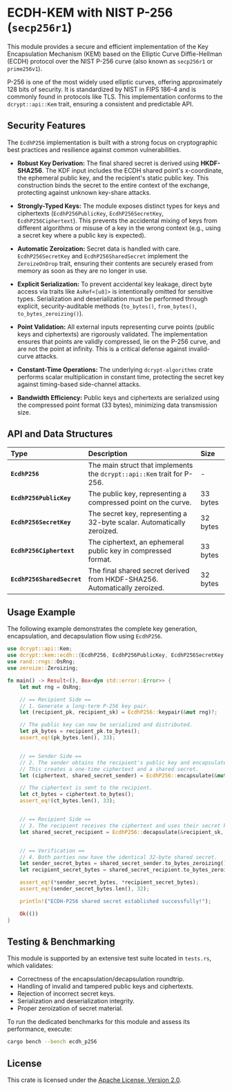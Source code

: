 # ECDH-KEM with NIST P-256 (`secp256r1`)

This module provides a secure and efficient implementation of the Key Encapsulation Mechanism (KEM) based on the Elliptic Curve Diffie-Hellman (ECDH) protocol over the NIST P-256 curve (also known as `secp256r1` or `prime256v1`).

P-256 is one of the most widely used elliptic curves, offering approximately 128 bits of security. It is standardized by NIST in FIPS 186-4 and is commonly found in protocols like TLS. This implementation conforms to the `dcrypt::api::Kem` trait, ensuring a consistent and predictable API.

## Security Features

The `EcdhP256` implementation is built with a strong focus on cryptographic best practices and resilience against common vulnerabilities.

-   **Robust Key Derivation:** The final shared secret is derived using **HKDF-SHA256**. The KDF input includes the ECDH shared point's x-coordinate, the ephemeral public key, and the recipient's static public key. This construction binds the secret to the entire context of the exchange, protecting against unknown key-share attacks.

-   **Strongly-Typed Keys:** The module exposes distinct types for keys and ciphertexts (`EcdhP256PublicKey`, `EcdhP256SecretKey`, `EcdhP256Ciphertext`). This prevents the accidental mixing of keys from different algorithms or misuse of a key in the wrong context (e.g., using a secret key where a public key is expected).

-   **Automatic Zeroization:** Secret data is handled with care. `EcdhP256SecretKey` and `EcdhP256SharedSecret` implement the `ZeroizeOnDrop` trait, ensuring their contents are securely erased from memory as soon as they are no longer in use.

-   **Explicit Serialization:** To prevent accidental key leakage, direct byte access via traits like `AsRef<[u8]>` is intentionally omitted for sensitive types. Serialization and deserialization must be performed through explicit, security-auditable methods (`to_bytes()`, `from_bytes()`, `to_bytes_zeroizing()`).

-   **Point Validation:** All external inputs representing curve points (public keys and ciphertexts) are rigorously validated. The implementation ensures that points are validly compressed, lie on the P-256 curve, and are not the point at infinity. This is a critical defense against invalid-curve attacks.

-   **Constant-Time Operations:** The underlying `dcrypt-algorithms` crate performs scalar multiplication in constant time, protecting the secret key against timing-based side-channel attacks.

-   **Bandwidth Efficiency:** Public keys and ciphertexts are serialized using the compressed point format (33 bytes), minimizing data transmission size.

## API and Data Structures

| Type | Description | Size |
| :--- | :--- | :--- |
| **`EcdhP256`** | The main struct that implements the `dcrypt::api::Kem` trait for P-256. | - |
| **`EcdhP256PublicKey`** | The public key, representing a compressed point on the curve. | 33 bytes |
| **`EcdhP256SecretKey`** | The secret key, representing a 32-byte scalar. Automatically zeroized. | 32 bytes |
| **`EcdhP256Ciphertext`**| The ciphertext, an ephemeral public key in compressed format. | 33 bytes |
| **`EcdhP256SharedSecret`**| The final shared secret derived from HKDF-SHA256. Automatically zeroized. | 32 bytes |

## Usage Example

The following example demonstrates the complete key generation, encapsulation, and decapsulation flow using `EcdhP256`.

```rust
use dcrypt::api::Kem;
use dcrypt::kem::ecdh::{EcdhP256, EcdhP256PublicKey, EcdhP256SecretKey, EcdhP256Ciphertext};
use rand::rngs::OsRng;
use zeroize::Zeroizing;

fn main() -> Result<(), Box<dyn std::error::Error>> {
    let mut rng = OsRng;

    // == Recipient Side ==
    // 1. Generate a long-term P-256 key pair.
    let (recipient_pk, recipient_sk) = EcdhP256::keypair(&mut rng)?;

    // The public key can now be serialized and distributed.
    let pk_bytes = recipient_pk.to_bytes();
    assert_eq!(pk_bytes.len(), 33);


    // == Sender Side ==
    // 2. The sender obtains the recipient's public key and encapsulates a secret.
    // This creates a one-time ciphertext and a shared secret.
    let (ciphertext, shared_secret_sender) = EcdhP256::encapsulate(&mut rng, &recipient_pk)?;

    // The ciphertext is sent to the recipient.
    let ct_bytes = ciphertext.to_bytes();
    assert_eq!(ct_bytes.len(), 33);


    // == Recipient Side ==
    // 3. The recipient receives the ciphertext and uses their secret key to decapsulate it.
    let shared_secret_recipient = EcdhP256::decapsulate(&recipient_sk, &ciphertext)?;


    // == Verification ==
    // 4. Both parties now have the identical 32-byte shared secret.
    let sender_secret_bytes = shared_secret_sender.to_bytes_zeroizing();
    let recipient_secret_bytes = shared_secret_recipient.to_bytes_zeroizing();

    assert_eq!(*sender_secret_bytes, *recipient_secret_bytes);
    assert_eq!(sender_secret_bytes.len(), 32);

    println!("ECDH-P256 shared secret established successfully!");

    Ok(())
}
```

## Testing & Benchmarking

This module is supported by an extensive test suite located in `tests.rs`, which validates:
-   Correctness of the encapsulation/decapsulation roundtrip.
-   Handling of invalid and tampered public keys and ciphertexts.
-   Rejection of incorrect secret keys.
-   Serialization and deserialization integrity.
-   Proper zeroization of secret material.

To run the dedicated benchmarks for this module and assess its performance, execute:

```bash
cargo bench --bench ecdh_p256
```

## License

This crate is licensed under the
[Apache License, Version 2.0](http://www.apache.org/licenses/LICENSE-2.0).